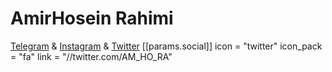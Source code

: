 # AmirHosein Rahimi
<a  href="https://t.me/AM_HO_RA">Telegram</a> & <a href="https://instagram.com/AM_HO_RA">Instagram</a> & <a  href="https://twitter.com/AM_HO_RA">Twitter</a> 
 [[params.social]]
    icon = "twitter"
    icon_pack = "fa"
    link = "//twitter.com/AM_HO_RA"

